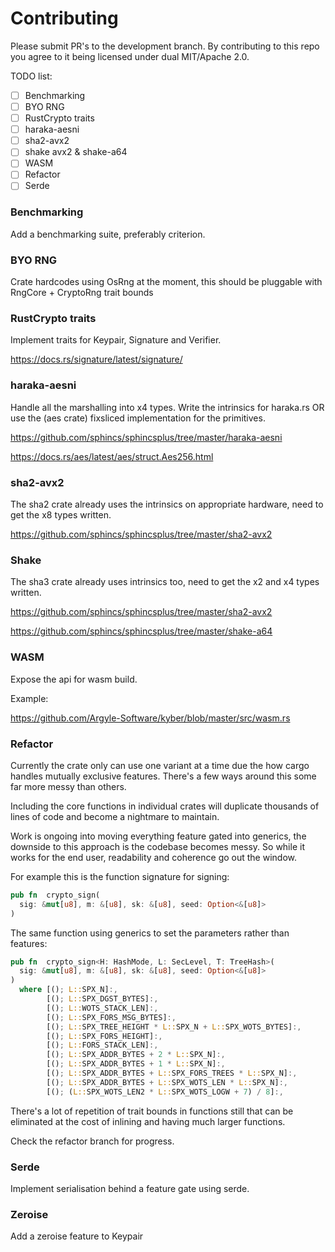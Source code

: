 # Contributing 

Please submit PR's to the development branch. By contributing to this repo
you agree to it being licensed under dual MIT/Apache 2.0.

TODO list:

- [ ] Benchmarking
- [ ] BYO RNG
- [ ] RustCrypto traits
- [ ] haraka-aesni
- [ ] sha2-avx2 
- [ ] shake avx2 & shake-a64
- [ ] WASM
- [ ] Refactor
- [ ] Serde

### Benchmarking

Add a benchmarking suite, preferably criterion. 


### BYO RNG

Crate hardcodes using OsRng at the moment, this should be pluggable with RngCore + CryptoRng trait bounds

### RustCrypto traits

Implement traits for Keypair, Signature and Verifier. 

https://docs.rs/signature/latest/signature/


### haraka-aesni

Handle all the marshalling into x4 types. Write the intrinsics for haraka.rs OR 
use the (aes crate) fixsliced implementation for the primitives.

https://github.com/sphincs/sphincsplus/tree/master/haraka-aesni

https://docs.rs/aes/latest/aes/struct.Aes256.html



### sha2-avx2

The sha2 crate already uses the intrinsics on appropriate hardware, need to get the x8 types written. 

https://github.com/sphincs/sphincsplus/tree/master/sha2-avx2


### Shake 

The sha3 crate already uses intrinsics too, need to get the x2 and x4 types written. 

https://github.com/sphincs/sphincsplus/tree/master/sha2-avx2

https://github.com/sphincs/sphincsplus/tree/master/shake-a64

### WASM

Expose the api for wasm build. 

Example: 

https://github.com/Argyle-Software/kyber/blob/master/src/wasm.rs

### Refactor

Currently the crate only can use one variant at a time due the how cargo handles 
mutually exclusive features. There's a few ways around this some far more messy 
than others. 

Including the core functions in individual crates will duplicate thousands of 
lines of code and become a nightmare to maintain. 

Work is ongoing into moving everything feature gated into generics, the downside 
to this approach is the codebase becomes messy. So while it works for the end 
user, readability and coherence go out the window. 

For example this is the function signature for signing: 

```rust
pub fn  crypto_sign(
  sig: &mut[u8], m: &[u8], sk: &[u8], seed: Option<&[u8]>
)
```

The same function using generics to set the parameters rather than features: 

```rust
pub fn  crypto_sign<H: HashMode, L: SecLevel, T: TreeHash>(
  sig: &mut[u8], m: &[u8], sk: &[u8], seed: Option<&[u8]>
)
  where [(); L::SPX_N]:,
        [(); L::SPX_DGST_BYTES]:,
        [(); L::WOTS_STACK_LEN]:,
        [(); L::SPX_FORS_MSG_BYTES]:,
        [(); L::SPX_TREE_HEIGHT * L::SPX_N + L::SPX_WOTS_BYTES]:,
        [(); L::SPX_FORS_HEIGHT]:,
        [(); L::FORS_STACK_LEN]:,
        [(); L::SPX_ADDR_BYTES + 2 * L::SPX_N]:,
        [(); L::SPX_ADDR_BYTES + 1 * L::SPX_N]:,
        [(); L::SPX_ADDR_BYTES + L::SPX_FORS_TREES * L::SPX_N]:,
        [(); L::SPX_ADDR_BYTES + L::SPX_WOTS_LEN * L::SPX_N]:,
        [(); (L::SPX_WOTS_LEN2 * L::SPX_WOTS_LOGW + 7) / 8]:,
```

There's a lot of repetition of trait bounds in functions still that can be 
eliminated at the cost of inlining and having much larger functions. 


Check the refactor branch for progress. 


### Serde

Implement serialisation behind a feature gate using serde. 


### Zeroise

Add a zeroise feature to Keypair 